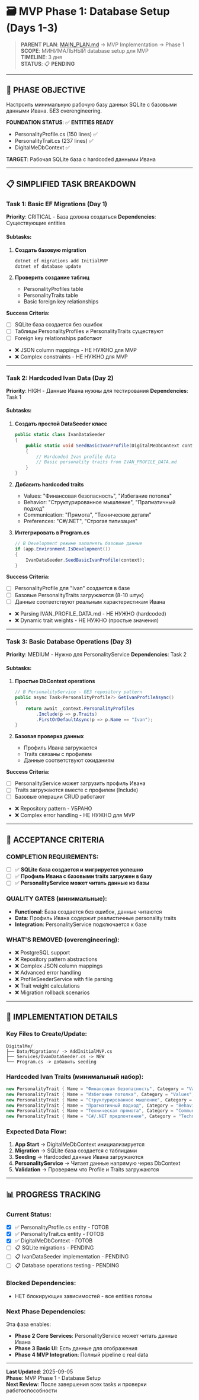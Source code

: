 # 🗃️ MVP Phase 1: Database Setup (Days 1-3)

> **PARENT PLAN**: [MAIN_PLAN.md](MAIN_PLAN.md) → MVP Implementation → Phase 1  
> **SCOPE**: МИНИМАЛЬНЫЙ database setup для MVP  
> **TIMELINE**: 3 дня  
> **STATUS**: 📋 **PENDING**

---

## 🎯 PHASE OBJECTIVE

Настроить минимальную рабочую базу данных SQLite с базовыми данными Ивана. БЕЗ overengineering.

**FOUNDATION STATUS**: ✅ **ENTITIES READY**
- PersonalityProfile.cs (150 lines) ✅
- PersonalityTrait.cs (237 lines) ✅
- DigitalMeDbContext ✅

**TARGET**: Рабочая SQLite база с hardcoded данными Ивана

---

## 📋 SIMPLIFIED TASK BREAKDOWN

### **Task 1: Basic EF Migrations** (Day 1) 
**Priority**: CRITICAL - База должна создаться
**Dependencies**: Существующие entities

#### **Subtasks:**
1. **Создать базовую migration**
   ```bash
   dotnet ef migrations add InitialMVP
   dotnet ef database update
   ```

2. **Проверить создание таблиц**
   - PersonalityProfiles table
   - PersonalityTraits table  
   - Basic foreign key relationships

**Success Criteria:**
- [ ] SQLite база создается без ошибок
- [ ] Таблицы PersonalityProfiles и PersonalityTraits существуют
- [ ] Foreign key relationships работают
- ❌ JSON column mappings - НЕ НУЖНО для MVP
- ❌ Complex constraints - НЕ НУЖНО для MVP

---

### **Task 2: Hardcoded Ivan Data** (Day 2)
**Priority**: HIGH - Данные Ивана нужны для тестирования
**Dependencies**: Task 1

#### **Subtasks:**
1. **Создать простой DataSeeder класс**
   ```csharp
   public static class IvanDataSeeder 
   {
       public static void SeedBasicIvanProfile(DigitalMeDbContext context)
       {
           // Hardcoded Ivan profile data
           // Basic personality traits from IVAN_PROFILE_DATA.md
       }
   }
   ```

2. **Добавить hardcoded traits**
   - Values: "Финансовая безопасность", "Избегание потолка"
   - Behavior: "Структурированное мышление", "Прагматичный подход"  
   - Communication: "Прямота", "Технические детали"
   - Preferences: "C#/.NET", "Строгая типизация"

3. **Интегрировать в Program.cs**
   ```csharp
   // В Development режиме заполнять базовые данные
   if (app.Environment.IsDevelopment())
   {
       IvanDataSeeder.SeedBasicIvanProfile(context);
   }
   ```

**Success Criteria:**
- [ ] PersonalityProfile для "Ivan" создается в базе
- [ ] Базовые PersonalityTraits загружаются (8-10 штук)
- [ ] Данные соответствуют реальным характеристикам Ивана
- ❌ Parsing IVAN_PROFILE_DATA.md - НЕ НУЖНО (hardcoded)
- ❌ Dynamic trait weights - НЕ НУЖНО (простые значения)

---

### **Task 3: Basic Database Operations** (Day 3)
**Priority**: MEDIUM - Нужно для PersonalityService
**Dependencies**: Task 2

#### **Subtasks:**
1. **Простые DbContext operations**
   ```csharp
   // В PersonalityService - БЕЗ repository pattern
   public async Task<PersonalityProfile?> GetIvanProfileAsync()
   {
       return await _context.PersonalityProfiles
           .Include(p => p.Traits)
           .FirstOrDefaultAsync(p => p.Name == "Ivan");
   }
   ```

2. **Базовая проверка данных**
   - Профиль Ивана загружается
   - Traits связаны с профилем
   - Данные соответствуют ожиданиям

**Success Criteria:**
- [ ] PersonalityService может загрузить профиль Ивана
- [ ] Traits загружаются вместе с профилем (Include)
- [ ] Базовые операции CRUD работают
- ❌ Repository pattern - УБРАНО
- ❌ Complex error handling - НЕ НУЖНО для MVP

---

## 🎯 ACCEPTANCE CRITERIA

### **COMPLETION REQUIREMENTS:**
- [ ] ✅ **SQLite база создается и мигрируется успешно**
- [ ] ✅ **Профиль Ивана с базовыми traits загружен в базу**  
- [ ] ✅ **PersonalityService может читать данные из базы**

### **QUALITY GATES** (минимальные):
- **Functional**: База создается без ошибок, данные читаются
- **Data**: Профиль Ивана содержит реалистичные personality traits
- **Integration**: PersonalityService подключается к базе

### **WHAT'S REMOVED** (overengineering):
- ❌ PostgreSQL support
- ❌ Repository pattern abstractions
- ❌ Complex JSON column mappings  
- ❌ Advanced error handling
- ❌ ProfileSeederService with file parsing
- ❌ Trait weight calculations
- ❌ Migration rollback scenarios

---

## 🔧 IMPLEMENTATION DETAILS

### **Key Files to Create/Update:**
```
DigitalMe/
├── Data/Migrations/ -> AddInitialMVP.cs
├── Services/IvanDataSeeder.cs -> NEW
└── Program.cs -> добавить seeding
```

### **Hardcoded Ivan Traits** (минимальный набор):
```csharp
new PersonalityTrait { Name = "Финансовая безопасность", Category = "Values", Weight = 2.0 },
new PersonalityTrait { Name = "Избегание потолка", Category = "Values", Weight = 1.8 },
new PersonalityTrait { Name = "Структурированное мышление", Category = "Behavior", Weight = 1.5 },
new PersonalityTrait { Name = "Прагматичный подход", Category = "Behavior", Weight = 1.7 },
new PersonalityTrait { Name = "Техническая прямота", Category = "Communication", Weight = 1.4 },
new PersonalityTrait { Name = "C#/.NET предпочтение", Category = "Technical", Weight = 1.6 }
```

### **Expected Data Flow:**
1. **App Start** → DigitalMeDbContext инициализируется
2. **Migration** → SQLite база создается с таблицами
3. **Seeding** → Hardcoded данные Ивана загружаются  
4. **PersonalityService** → Читает данные напрямую через DbContext
5. **Validation** → Проверяем что Profile и Traits загружаются

---

## 📊 PROGRESS TRACKING

### **Current Status:**
- [x] ✅ PersonalityProfile.cs entity - ГОТОВ
- [x] ✅ PersonalityTrait.cs entity - ГОТОВ  
- [x] ✅ DigitalMeDbContext - ГОТОВ
- [ ] 📋 SQLite migrations - PENDING
- [ ] 📋 IvanDataSeeder implementation - PENDING
- [ ] 📋 Database operations testing - PENDING

### **Blocked Dependencies:**
- НЕТ блокирующих зависимостей - все entities готовы

### **Next Phase Dependencies:**
Эта фаза enables:
- **Phase 2 Core Services**: PersonalityService может читать данные Ивана
- **Phase 3 Basic UI**: Есть данные для отображения
- **Phase 4 MVP Integration**: Полный pipeline с real data

---

**Last Updated**: 2025-09-05  
**Phase**: MVP Phase 1 - Database Setup  
**Next Review**: После завершения всех tasks и проверки работоспособности